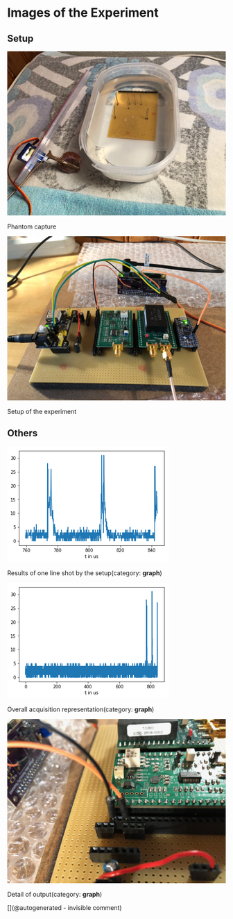 # Images of the Experiment

## Setup

![](/include/community/Felix/20180103a/bac1.jpeg)

Phantom capture

![](/include/community/Felix/20180103a/setup1.jpeg)

Setup of the experiment

## Others

![](/include/community/Felix/20180103a/20180103results.png)

Results of one line shot by the setup(category: __graph__)

![](/include/community/Felix/20180103a/detail.png)

Overall acquisition representation(category: __graph__)

![](/include/community/Felix/20180103a/setup2.jpeg)

Detail of output(category: __graph__)



[](@autogenerated - invisible comment)